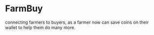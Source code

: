 # FarmBuy
connecting farmers to buyers, as a farmer now can save coins on their wallet to help them do many more.
